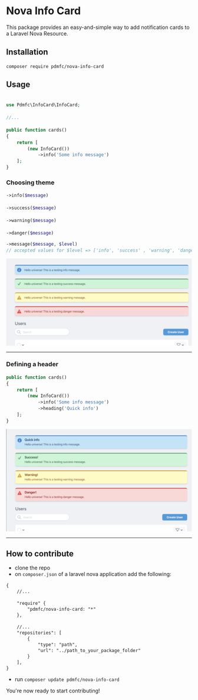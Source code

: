 # Nova Info Card

This package provides an easy-and-simple way to add notification cards to a Laravel Nova Resource.

## Installation

```shell
composer require pdmfc/nova-info-card
```

## Usage

```php

use Pdmfc\InfoCard\InfoCard;

//...

public function cards()
{
    return [
        (new InfoCard())
            ->info('Some info message')
    ];
}

```

### Choosing theme

```php
->info($message)

->success($message)

->warning($message)

->danger($message)
```

```php
->message($message, $level)
// accepted values for $level => ['info', 'success' , 'warning', 'danger']
```

![Example](images/example.png)

---

### Defining a header

```php
public function cards()
{
    return [
        (new InfoCard())
            ->info('Some info message')
            ->heading('Quick info')
    ];
}
```

![Heading screenshot](images/heading_example.png)

---

## How to contribute

- clone the repo
- on `composer.json` of a laravel nova application add the following:

```
{
    //...

    "require" {
        "pdmfc/nova-info-card: "*"
    },

    //...
    "repositories": [
        {
            "type": "path",
            "url": "../path_to_your_package_folder"
        }
    ],
}
```

- run `composer update pdmfc/nova-info-card`

You're now ready to start contributing!
